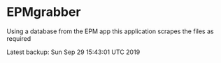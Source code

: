 # EPMgrabber
Using a database from the EPM app this application scrapes the files as required


Latest backup: Sun Sep 29 15:43:01 UTC 2019
